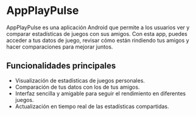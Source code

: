 # AppPlayPulse

AppPlayPulse es una aplicación Android que permite a los usuarios ver y comparar estadísticas de juegos con sus amigos. Con esta app, puedes acceder a tus datos de juego, revisar cómo están rindiendo tus amigos y hacer comparaciones para mejorar juntos.

## Funcionalidades principales

- Visualización de estadísticas de juegos personales.
- Comparación de tus datos con los de tus amigos.
- Interfaz sencilla y amigable para seguir el rendimiento en diferentes juegos.
- Actualización en tiempo real de las estadísticas compartidas.

